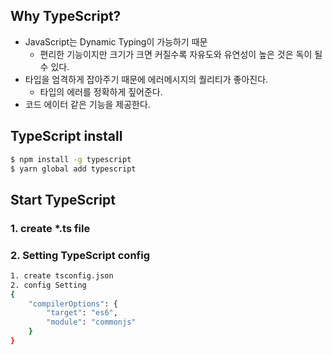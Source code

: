 ## Why TypeScript?
- JavaScript는 Dynamic Typing이 가능하기 때문
    - 편리한 기능이지만 크기가 크면 커질수록 자유도와 유연성이 높은 것은 독이 될 수 있다.
- 타입을 엄격하게 잡아주기 때문에 에러메시지의 퀄리티가 좋아진다.
    - 타입의 에러를 정확하게 짚어준다.
- 코드 에이터 같은 기능을 제공한다.

## TypeScript install
```bash
$ npm install -g typescript
$ yarn global add typescript
```

## Start TypeScript
### 1. create *.ts file
### 2. Setting TypeScript config
```bash
1. create tsconfig.json
2. config Setting
{
    "compilerOptions": {
        "target": "es6",
        "module": "commonjs"
    }
}
```